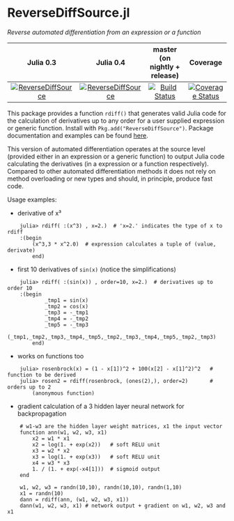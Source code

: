 ReverseDiffSource.jl
====================

_Reverse automated differentiation from an expression or a function_

|Julia 0.3 | Julia 0.4 | master (on nightly + release) | Coverage |
|:--------:|:---------:|:-----------------------------:|:-----------:|
|[![ReverseDiffSource](http://pkg.julialang.org/badges/ReverseDiffSource_0.3.svg)](http://pkg.julialang.org/?pkg=ReverseDiffSource&ver=0.3) | [![ReverseDiffSource](http://pkg.julialang.org/badges/ReverseDiffSource_0.4.svg)](http://pkg.julialang.org/?pkg=ReverseDiffSource&ver=0.4) | [![Build Status](https://travis-ci.org/JuliaDiff/ReverseDiffSource.jl.svg?branch=master)](https://travis-ci.org/JuliaDiff/ReverseDiffSource.jl) | [![Coverage Status](https://coveralls.io/repos/JuliaDiff/ReverseDiffSource.jl/badge.png?branch=master)](https://coveralls.io/r/JuliaDiff/ReverseDiffSource.jl?branch=master) |

This package provides a function `rdiff()` that generates valid Julia code for the calculation of derivatives up to any order for a user supplied expression or generic function. Install with `Pkg.add("ReverseDiffSource")`. Package documentation and examples can be found [here](http://reversediffsourcejl.readthedocs.org/en/master/index.html).

This version of automated differentiation operates at the source level (provided either in an expression or a generic function) to output Julia code calculating the derivatives (in a expression or a function respectively). Compared to other automated differentiation methods it does not rely on method overloading or new types and should, in principle, produce fast code.

Usage examples:
- derivative of x³
```
    julia> rdiff( :(x^3) , x=2.)  # 'x=2.' indicates the type of x to rdiff
    :(begin
        (x^3,3 * x^2.0)  # expression calculates a tuple of (value, derivate)
        end)
```

- first 10 derivatives of `sin(x)`  (notice the simplifications)
```
    julia> rdiff( :(sin(x)) , order=10, x=2.)  # derivatives up to order 10
    :(begin
            _tmp1 = sin(x)
            _tmp2 = cos(x)
            _tmp3 = -_tmp1
            _tmp4 = -_tmp2
            _tmp5 = -_tmp3
            (_tmp1,_tmp2,_tmp3,_tmp4,_tmp5,_tmp2,_tmp3,_tmp4,_tmp5,_tmp2,_tmp3)
        end)
```

- works on functions too
```
	julia> rosenbrock(x) = (1 - x[1])^2 + 100(x[2] - x[1]^2)^2   # function to be derived
	julia> rosen2 = rdiff(rosenbrock, (ones(2),), order=2)       # orders up to 2
		(anonymous function)
```

- gradient calculation of a 3 hidden layer neural network for backpropagation
```
    # w1-w3 are the hidden layer weight matrices, x1 the input vector
    function ann(w1, w2, w3, x1)
        x2 = w1 * x1
        x2 = log(1. + exp(x2))   # soft RELU unit
        x3 = w2 * x2
        x3 = log(1. + exp(x3))   # soft RELU unit
        x4 = w3 * x3
        1. / (1. + exp(-x4[1]))  # sigmoid output
    end

    w1, w2, w3 = randn(10,10), randn(10,10), randn(1,10)
    x1 = randn(10)
    dann = rdiff(ann, (w1, w2, w3, x1))
    dann(w1, w2, w3, x1) # network output + gradient on w1, w2, w3 and x1
```
